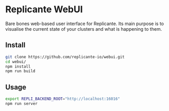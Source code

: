 Replicante WebUI
================
Bare bones web-based user interface for Replicante.
Its main purpose is to visualise the current state of your clusters
and what is happening to them.


Install
-------
```bash
git clone https://github.com/replicante-io/webui.git
cd webui/
npm install
npm run build
```

Usage
-----
```bash
export REPLI_BACKEND_ROOT="http://localhost:16016"
npm run server
```
